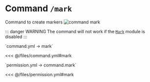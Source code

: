 # Command `/mark`

Command to create markers
![command mark](/commandmark.gif)

::: danger WARNING
The command will not work if the [`Mark`](docs/message/contact/mark/) module is disabled
:::

[//]: # (command.yml)
<!--@include: @/parts/words.md#setting-->
<!--@include: @/parts/words.md#path--> `command.yml → mark`

<!--@include: @/parts/words.md#default-->
<<< @/files/command.yml#mark

<!--@include: @/parts/enable.md-->
<!--@include: @/parts/aliases.md-->
<!--@include: @/parts/cooldown.md-->
<!--@include: @/parts/sound.md-->

[//]: # (permission.yml)
<!--@include: @/parts/words.md#permission-->
<!--@include: @/parts/words.md#path--> `permission.yml → command.mark`

<!--@include: @/parts/words.md#default-->
<<< @/files/permission.yml#mark

<!--@include: @/parts/permission/permissionTier3.md-->
<!--@include: @/parts/permission/cooldown.md-->
<!--@include: @/parts/permission/sound.md-->